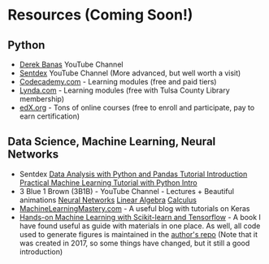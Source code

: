 # Resources (Coming Soon!)

## Python
- [Derek Banas](https://www.youtube.com/watch?v=N4mEzFDjqtA) YouTube Channel
- [Sentdex](https://www.youtube.com/watch?v=oVp1vrfL_w4&list=PLQVvvaa0QuDe8XSftW-RAxdo6OmaeL85M) YouTube Channel (More advanced, but well worth a visit)
- [Codecademy.com](https://www.codecademy.com/learn/learn-python-3) - Learning modules (free and paid tiers)
- [Lynda.com](https://www.lynda.com/search?q=python+3) - Learning modules (free with Tulsa County Library membership)
- [edX.org](https://www.edx.org/course?search_query=python) - Tons of online courses (free to enroll and participate, pay to earn certification)

## Data Science, Machine Learning, Neural Networks
- Sentdex
   [Data Analysis with Python and Pandas Tutorial Introduction](https://www.youtube.com/watch?v=Iqjy9UqKKuo&list=PLQVvvaa0QuDc-3szzjeP6N6b0aDrrKyL-)
   [Practical Machine Learning Tutorial with Python Intro](https://www.youtube.com/watch?v=OGxgnH8y2NM&list=PLQVvvaa0QuDfKTOs3Keq_kaG2P55YRn5v)
- 3 Blue 1 Brown (3B1B) - YouTube Channel - Lectures + Beautiful animations
   [Neural Networks](https://www.youtube.com/watch?v=aircAruvnKk&list=PLZHQObOWTQDNU6R1_67000Dx_ZCJB-3pi)
   [Linear Algebra](https://www.youtube.com/watch?v=kjBOesZCoqc&list=PL0-GT3co4r2y2YErbmuJw2L5tW4Ew2O5B)
   [Calculus](https://www.youtube.com/watch?v=WUvTyaaNkzM&list=PL0-GT3co4r2wlh6UHTUeQsrf3mlS2lk6x)
- [MachineLearningMastery.com](https://machinelearningmastery.com/) - A useful blog with tutorials on Keras
- [Hands-on Machine Learning with Scikit-learn and Tensorflow](https://www.amazon.com/Hands-Machine-Learning-Scikit-Learn-TensorFlow/dp/1491962291/ref=sr_1_2?ie=UTF8&qid=1547529659&sr=8-2&keywords=hands+on+machine+learning+with+scikit-learn+and+tensorflow) - A book I have found useful as guide with materials in one place. As well, all code used to generate figures is maintained in the [author's repo](https://github.com/ageron/handson-ml) (Note that it was created in 2017, so some things have changed, but it still a good introduction)
